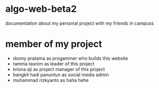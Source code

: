 # algo-web-beta2
documentation about my personal project with my friends in campuss

# member of my project
- donny pratama as progammer who builds this website
- tamma tasnim as leader of this project
- krisna aji as project manager of this project
- bangkit hadi panuntun as social media admin
- muhammad rizkyanto as haha hehe
